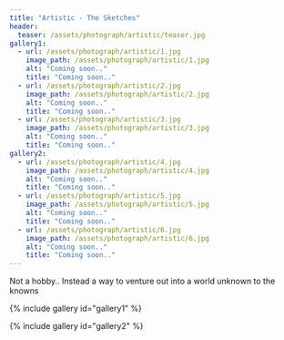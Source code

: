 ```yaml
---
title: "Artistic - The Sketches"
header:
  teaser: /assets/photograph/artistic/teaser.jpg
gallery1:
  - url: /assets/photograph/artistic/1.jpg
    image_path: /assets/photograph/artistic/1.jpg
    alt: "Coming soon.."
    title: "Coming soon.."
  - url: /assets/photograph/artistic/2.jpg
    image_path: /assets/photograph/artistic/2.jpg
    alt: "Coming soon.."
    title: "Coming soon.."
  - url: /assets/photograph/artistic/3.jpg
    image_path: /assets/photograph/artistic/3.jpg
    alt: "Coming soon.."
    title: "Coming soon.."
gallery2:
  - url: /assets/photograph/artistic/4.jpg
    image_path: /assets/photograph/artistic/4.jpg
    alt: "Coming soon.."
    title: "Coming soon.."
  - url: /assets/photograph/artistic/5.jpg
    image_path: /assets/photograph/artistic/5.jpg
    alt: "Coming soon.."
    title: "Coming soon.."
  - url: /assets/photograph/artistic/6.jpg
    image_path: /assets/photograph/artistic/6.jpg
    alt: "Coming soon.."
    title: "Coming soon.."
---
```

Not a hobby.. Instead a way to venture out into a world unknown to the knowns

{% include gallery id="gallery1" %}

{% include gallery id="gallery2" %}
